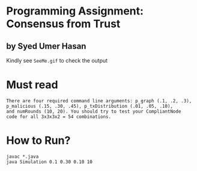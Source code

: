 # Programming Assignment: Consensus from Trust
## by Syed Umer Hasan

Kindly see ```SeeMe.gif``` to check the output

# Must read
    There are four required command line arguments: p_graph (.1, .2, .3),
    p_malicious (.15, .30, .45), p_txDistribution (.01, .05, .10), 
    and numRounds (10, 20). You should try to test your CompliantNode
    code for all 3x3x3x2 = 54 combinations.

# How to Run?
    javac *.java
    java Simulation 0.1 0.30 0.10 10